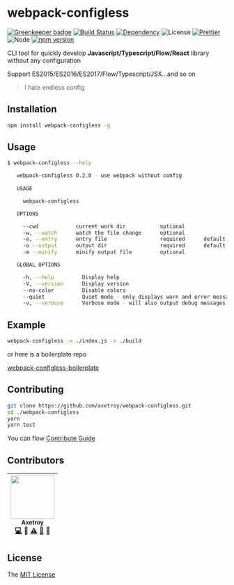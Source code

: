 # webpack-configless

[![Greenkeeper badge](https://badges.greenkeeper.io/axetroy/webpack-configless.svg)](https://greenkeeper.io/)
[![Build Status](https://travis-ci.org/axetroy/webpack-configless.svg?branch=master)](https://travis-ci.org/axetroy/webpack-configless)
[![Dependency](https://david-dm.org/axetroy/webpack-configless.svg)](https://david-dm.org/axetroy/webpack-configless)
![License](https://img.shields.io/badge/license-MIT-green.svg)
[![Prettier](https://img.shields.io/badge/Code%20Style-Prettier-green.svg)](https://github.com/prettier/prettier)
![Node](https://img.shields.io/badge/node-%3E=6.0-blue.svg?style=flat-square)
[![npm version](https://badge.fury.io/js/webpack-configless.svg)](https://badge.fury.io/js/webpack-configless)

CLI tool for quickly develop **Javascript/Typescript/Flow/React** library without any configuration

Support ES2015/ES2016/ES2017/Flow/Typescript/JSX...and so on

> I hate endless config

## Installation
```bash
npm install webpack-configless -g
```

## Usage

```bash
$ webpack-configless --help

   webpack-configless 0.2.0 - use webpack without config
     
   USAGE

     webpack-configless 

   OPTIONS

     --cwd            current work dir           optional                           
     -w, --watch      watch the file change      optional                           
     -e, --entry      entry file                 required      default: "./index.js"
     -o --output      output dir                 required      default: "./build/"  
     -m --minify      minify output file         optional                           

   GLOBAL OPTIONS

     -h, --help         Display help                                      
     -V, --version      Display version                                   
     --no-color         Disable colors                                    
     --quiet            Quiet mode - only displays warn and error messages
     -v, --verbose      Verbose mode - will also output debug messages    


```

## Example

```bash
webpack-configless -e ./index.js -o ./build
```

or here is a boilerplate repo

[webpack-configless-boilerplate](https://github.com/axetroy/webpack-configless-boilerplate)

## Contributing

```bash
git clone https://github.com/axetroy/webpack-configless.git
cd ./webpack-configless
yarn
yarn test
```

You can flow [Contribute Guide](https://github.com/axetroy/webpack-configless/blob/master/contributing.md)

## Contributors

<!-- ALL-CONTRIBUTORS-LIST:START - Do not remove or modify this section -->
| [<img src="https://avatars1.githubusercontent.com/u/9758711?v=3" width="100px;"/><br /><sub>Axetroy</sub>](http://axetroy.github.io)<br />[💻](https://github.com/axetroy/webpack-configless/commits?author=axetroy) 🔌 [⚠️](https://github.com/axetroy/webpack-configless/commits?author=axetroy) [🐛](https://github.com/axetroy/webpack-configless/issues?q=author%3Aaxetroy) 🎨 |
| :---: |
<!-- ALL-CONTRIBUTORS-LIST:END -->

## License

The [MIT License](https://github.com/axetroy/webpack-configless/blob/master/LICENSE)
